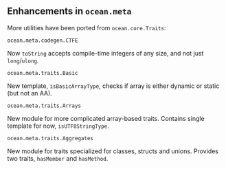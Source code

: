 ## Enhancements in `ocean.meta`

More utilities have been ported from `ocean.core.Traits`:

`ocean.meta.codegen.CTFE`

Now `toString` accepts compile-time integers of any size, and not just
`long`/`ulong`.

`ocean.meta.traits.Basic`

New template, `isBasicArrayType`, checks if array is either dynamic or static
(but not an AA).

`ocean.meta.traits.Arrays`

New module for more complicated array-based traits. Contains single template for
now, `isUTF8StringType`.

`ocean.meta.traits.Aggregates`

New module for traits specialized for classes, structs and unions. Provides two
traits, `hasMember` and `hasMethod`.

